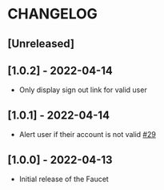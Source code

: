 # CHANGELOG

## [Unreleased]

## [1.0.2] - 2022-04-14

- Only display sign out link for valid user

## [1.0.1] - 2022-04-14

- Alert user if their account is not valid [#29](https://github.com/cennznet/app-faucet/pull/29)

## [1.0.0] - 2022-04-13

- Initial release of the Faucet
